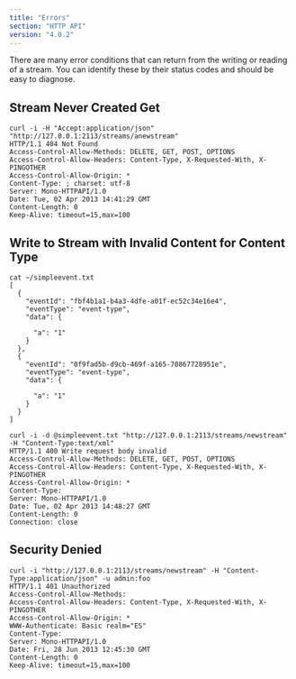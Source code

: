 ```yaml
---
title: "Errors"
section: "HTTP API"
version: "4.0.2"
---
```


<!-- TODO: Is this really all errors? -->
<!-- TODO: Replace by swagger? -->

There are many error conditions that can return from the writing or reading of a stream. You can identify these by their status codes and should be easy to diagnose.

## Stream Never Created Get

```http
curl -i -H "Accept:application/json" "http://127.0.0.1:2113/streams/anewstream"
HTTP/1.1 404 Not Found
Access-Control-Allow-Methods: DELETE, GET, POST, OPTIONS
Access-Control-Allow-Headers: Content-Type, X-Requested-With, X-PINGOTHER
Access-Control-Allow-Origin: *
Content-Type: ; charset: utf-8
Server: Mono-HTTPAPI/1.0
Date: Tue, 02 Apr 2013 14:41:29 GMT
Content-Length: 0
Keep-Alive: timeout=15,max=100
```

## Write to Stream with Invalid Content for Content Type

```http
cat ~/simpleevent.txt
[
  {
    "eventId": "fbf4b1a1-b4a3-4dfe-a01f-ec52c34e16e4",
    "eventType": "event-type",
    "data": {

      "a": "1"
    }
  },
  {
    "eventId": "0f9fad5b-d9cb-469f-a165-70867728951e",
    "eventType": "event-type",
    "data": {

      "a": "1"
    }
  }
]

curl -i -d @simpleevent.txt "http://127.0.0.1:2113/streams/newstream" -H "Content-Type:text/xml"
HTTP/1.1 400 Write request body invalid
Access-Control-Allow-Methods: DELETE, GET, POST, OPTIONS
Access-Control-Allow-Headers: Content-Type, X-Requested-With, X-PINGOTHER
Access-Control-Allow-Origin: *
Content-Type:
Server: Mono-HTTPAPI/1.0
Date: Tue, 02 Apr 2013 14:48:27 GMT
Content-Length: 0
Connection: close
```

## Security Denied

```http
curl -i "http://127.0.0.1:2113/streams/newstream" -H "Content-Type:application/json" -u admin:foo
HTTP/1.1 401 Unauthorized
Access-Control-Allow-Methods:
Access-Control-Allow-Headers: Content-Type, X-Requested-With, X-PINGOTHER
Access-Control-Allow-Origin: *
WWW-Authenticate: Basic realm="ES"
Content-Type:
Server: Mono-HTTPAPI/1.0
Date: Fri, 28 Jun 2013 12:45:30 GMT
Content-Length: 0
Keep-Alive: timeout=15,max=100
```
